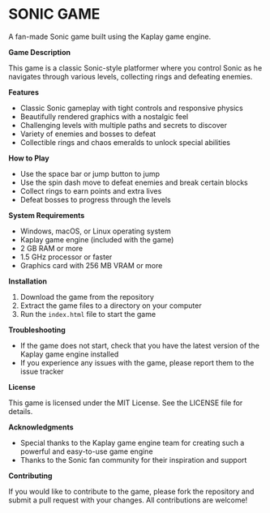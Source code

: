 

SONIC GAME
==========

A fan-made Sonic game built using the Kaplay game engine.

**Game Description**

This game is a classic Sonic-style platformer where you control Sonic as he navigates through various levels, collecting rings and defeating enemies.

**Features**

* Classic Sonic gameplay with tight controls and responsive physics
* Beautifully rendered graphics with a nostalgic feel
* Challenging levels with multiple paths and secrets to discover
* Variety of enemies and bosses to defeat
* Collectible rings and chaos emeralds to unlock special abilities

**How to Play**

* Use the space bar or jump button to jump
* Use the spin dash move to defeat enemies and break certain blocks
* Collect rings to earn points and extra lives
* Defeat bosses to progress through the levels

**System Requirements**

* Windows, macOS, or Linux operating system
* Kaplay game engine (included with the game)
* 2 GB RAM or more
* 1.5 GHz processor or faster
* Graphics card with 256 MB VRAM or more

**Installation**

1. Download the game from the repository
2. Extract the game files to a directory on your computer
3. Run the `index.html` file to start the game

**Troubleshooting**

* If the game does not start, check that you have the latest version of the Kaplay game engine installed
* If you experience any issues with the game, please report them to the issue tracker

**License**

This game is licensed under the MIT License. See the LICENSE file for details.

**Acknowledgments**

* Special thanks to the Kaplay game engine team for creating such a powerful and easy-to-use game engine
* Thanks to the Sonic fan community for their inspiration and support

**Contributing**

If you would like to contribute to the game, please fork the repository and submit a pull request with your changes. All contributions are welcome!

